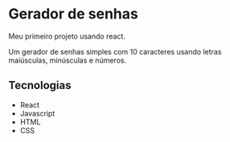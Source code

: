 # Gerador de senhas

Meu primeiro projeto usando react.

Um gerador de senhas simples com 10 caracteres usando letras maiúsculas, minúsculas e números.

## Tecnologias

- React
- Javascript
- HTML
- CSS
